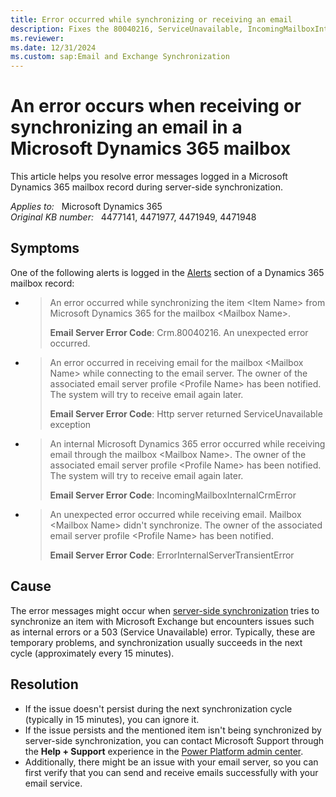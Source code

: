 ```yaml
---
title: Error occurred while synchronizing or receiving an email
description: Fixes the 80040216, ServiceUnavailable, IncomingMailboxInternalCrmError, or ErrorInternalServerTransientError error during server-side synchronization in Dynamics 365.
ms.reviewer: 
ms.date: 12/31/2024
ms.custom: sap:Email and Exchange Synchronization
---
```

# An error occurs when receiving or synchronizing an email in a Microsoft Dynamics 365 mailbox

This article helps you resolve error messages logged in a Microsoft Dynamics 365 mailbox record during server-side synchronization.

_Applies to:_ &nbsp; Microsoft Dynamics 365  
_Original KB number:_ &nbsp; 4477141, 4471977, 4471949, 4471948

## Symptoms

One of the following alerts is logged in the [Alerts](/power-platform/admin/monitor-email-processing-errors#view-alerts) section of a Dynamics 365 mailbox record:

- > An error occurred while synchronizing the item \<Item Name\> from Microsoft Dynamics 365 for the mailbox \<Mailbox Name\>.
  >
  > **Email Server Error Code**: Crm.80040216. An unexpected error occurred.

- > An error occurred in receiving email for the mailbox \<Mailbox Name\> while connecting to the email server. The owner of the associated email server profile \<Profile Name\> has been notified. The system will try to receive email again later.
  >
  > **Email Server Error Code**: Http server returned ServiceUnavailable exception

- > An internal Microsoft Dynamics 365 error occurred while receiving email through the mailbox \<Mailbox Name\>. The owner of the associated email server profile \<Profile Name\> has been notified. The system will try to receive email again later.
  >
  > **Email Server Error Code**: IncomingMailboxInternalCrmError

- > An unexpected error occurred while receiving email. Mailbox \<Mailbox Name\> didn't synchronize. The owner of the associated email server profile \<Profile Name\> has been notified.
  >
  > **Email Server Error Code**: ErrorInternalServerTransientError

## Cause

The error messages might occur when [server-side synchronization](/power-platform/admin/server-side-synchronization) tries to synchronize an item with Microsoft Exchange but encounters issues such as internal errors or a 503 (Service Unavailable) error. Typically, these are temporary problems, and synchronization usually succeeds in the next cycle (approximately every 15 minutes).

## Resolution

- If the issue doesn't persist during the next synchronization cycle (typically in 15 minutes), you can ignore it.
- If the issue persists and the mentioned item isn't being synchronized by server-side synchronization, you can contact Microsoft Support through the **Help + Support** experience in the [Power Platform admin center](https://admin.powerplatform.microsoft.com/support). 
- Additionally, there might be an issue with your email server, so you can first verify that you can send and receive emails successfully with your email service.
